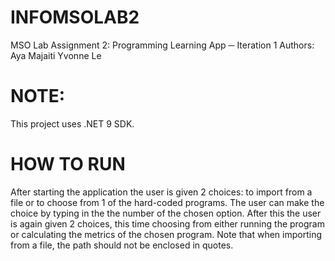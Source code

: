 # INFOMSOLAB2
MSO Lab Assignment 2: Programming Learning App ─ Iteration 1
Authors: 
Aya Majaiti 
Yvonne Le

# NOTE:
This project uses .NET 9 SDK.

# HOW TO RUN
After starting the application the user is given 2 choices: to import from a file or to choose from 1 of the hard-coded programs. The user can make the choice by typing in the the number of the chosen option. After this the user is again given 2 choices, this time choosing from either running the program or calculating the metrics of the chosen program. Note that when importing from a file, the path should not be enclosed in quotes.